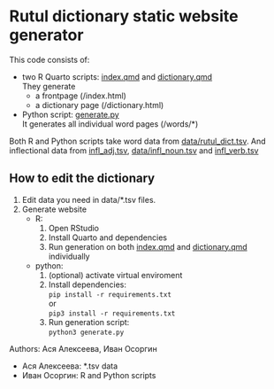 # Rutul dictionary static website generator

This code consists of:
- two R Quarto scripts: [index.qmd](index.qmd) and [dictionary.qmd](dictionary.qmd)  
They generate
    - a frontpage (/index.html)
    - a dictionary page (/dictionary.html)
- Python script: [generate.py](generate.py)  
It generates all individual word pages (/words/*)

Both R and Python scripts take word data from [data/rutul_dict.tsv](data/rutul_dict.tsv). And inflectional data from [infl_adj.tsv](data/infl_adj.tsv), [data/infl_noun.tsv](data/infl_noun.tsv) and [infl_verb.tsv](data/infl_verb.tsv)

## How to edit the dictionary
1. Edit data you need in data/*.tsv files.
2. Generate website
    - R:
        1. Open RStudio
        2. Install Quarto and dependencies
        3. Run generation on both [index.qmd](index.qmd) and [dictionary.qmd](dictionary.qmd) individually
    - python:
        1. (optional) activate virtual enviroment
        2. Install dependencies:   
        `pip install -r requirements.txt`  
        or  
        `pip3 install -r requirements.txt`
        3. Run generation script:  
        `python3 generate.py`  

Authors: Ася Алексеева, Иван Осоргин

- Ася Алексеева: *.tsv data
- Иван Осоргин: R and Python scripts